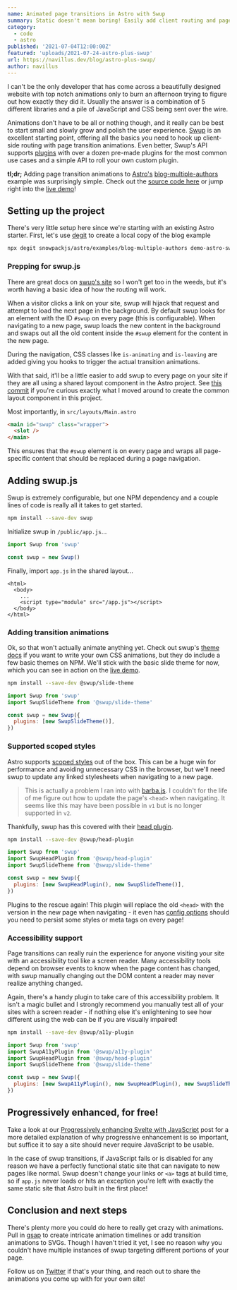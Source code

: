 ```yaml
---
name: Animated page transitions in Astro with Swup
summary: Static doesn't mean boring! Easily add client routing and page transition animations with swup.js
category:
  - code
  - astro
published: '2021-07-04T12:00:00Z'
featured: 'uploads/2021-07-24-astro-plus-swup'
url: https://navillus.dev/blog/astro-plus-swup/
author: navillus
---
```


I can't be the only developer that has come across a beautifully designed website with top notch animations only to burn an afternoon trying to figure out how exactly they did it. Usually the answer is a combination of 5 different libraries and a pile of JavaScript and CSS being sent over the wire.

Animations don't have to be all or nothing though, and it really can be best to start small and slowly grow and polish the user experience. [Swup](https://swup.js.org) is an excellent starting point, offering all the basics you need to hook up client-side routing with page transition animations. Even better, Swup's API supports [plugins](https://swup.js.org/plugins) with over a dozen pre-made plugins for the most common use cases and a simple API to roll your own custom plugin.

**tl;dr;** Adding page transition animations to [Astro's](https://astro.build) [blog-multiple-authors](https://github.com/snowpackjs/astro/tree/main/examples/blog-multiple-authors) example was surprisingly simple. Check out the [source code here](https://github.com/Navillus-BV/demo-astro-swup) or jump right into the [live demo](https://demo-astro-swup.netlify.app/)!

## Setting up the project

There's very little setup here since we're starting with an existing Astro starter. First, let's use [degit](https://github.com/Rich-Harris/degit) to create a local copy of the blog example

```bash
npx degit snowpackjs/astro/examples/blog-multiple-authors demo-astro-swup
```

### Prepping for swup.js

There are great docs on [swup's site](https://swup.js.org/getting-started) so I won't get too in the weeds, but it's worth having a basic idea of how the routing will work.

When a visitor clicks a link on your site, swup will hijack that request and attempt to load the next page in the background. By default swup looks for an element with the ID `#swup` on every page (this is configurable). When navigating to a new page, swup loads the new content in the background and swaps out all the old content inside the `#swup` element for the content in the new page.

During the navigation, CSS classes like `is-animating` and `is-leaving` are added giving you hooks to trigger the actual transition animations.

With that said, it'll be a little easier to add swup to every page on your site if they are all using a shared layout component in the Astro project. See [this commit](https://github.com/Navillus-BV/demo-astro-swup/commit/792e8f996870166684f2299ac315ca7f82d72b39) if you're curious exactly what I moved around to create the common layout component in this project.

Most importantly, in `src/layouts/Main.astro`

```html
<main id="swup" class="wrapper">
  <slot />
</main>
```

This ensures that the `#swup` element is on every page and wraps all page-specific content that should be replaced during a page navigation.

## Adding swup.js

Swup is extremely configurable, but one NPM dependency and a couple lines of code is really all it takes to get started.

```bash
npm install --save-dev swup
```

Initialize swup in `/public/app.js`...

```js
import Swup from 'swup'

const swup = new Swup()
```

Finally, import `app.js` in the shared layout...

```astro
<html>
  <body>
    ...
    <script type="module" src="/app.js"></script>
  </body>
</html>
```

### Adding transition animations

Ok, so that won't actually animate anything yet. Check out swup's [theme docs](https://swup.js.org/themes/create-theme) if you want to write your own CSS animations, but they do include a few basic themes on NPM. We'll stick with the basic slide theme for now, which you can see in action on the [live demo](https://demo-astro-swup.netlify.app/).

```bash
npm install --save-dev @swup/slide-theme
```

```js
import Swup from 'swup'
import SwupSlideTheme from '@swup/slide-theme'

const swup = new Swup({
  plugins: [new SwupSlideTheme()],
})
```

### Supported scoped styles

Astro supports [scoped styles](https://docs.astro.build/guides/styling#scoped-styles) out of the box. This can be a huge win for performance and avoiding unnecessary CSS in the browser, but we'll need swup to update any linked stylesheets when navigating to a new page.

> This is actually a problem I ran into with [barba.js](https://barba.js.org/). I couldn't for the life of me figure out how to update the page's `<head>` when navigating. It seems like this may have been possible in `v1` but is no longer supported in `v2`.

Thankfully, swup has this covered with their [head plugin](https://swup.js.org/plugins/head-plugin).

```bash
npm install --save-dev @swup/head-plugin
```

```js
import Swup from 'swup'
import SwupHeadPlugin from '@swup/head-plugin'
import SwupSlideTheme from '@swup/slide-theme'

const swup = new Swup({
  plugins: [new SwupHeadPlugin(), new SwupSlideTheme()],
})
```

Plugins to the rescue again! This plugin will replace the old `<head>` with the version in the new page when navigating - it even has [config options](https://swup.js.org/plugins/head-plugin#options) should you need to persist some styles or meta tags on every page!

### Accessibility support

Page transitions can really ruin the experience for anyone visiting your site with an accessibility tool like a screen reader. Many accessibility tools depend on browser events to know when the page content has changed, with swup manually changing out the DOM content a reader may never realize anything changed.

Again, there's a handy plugin to take care of this accessibility problem. It isn't a magic bullet and I strongly recommend you manually test all of your sites with a screen reader - if nothing else it's enlightening to see how different using the web can be if you are visually impaired!

```bash
npm install --save-dev @swup/a11y-plugin
```

```js
import Swup from 'swup'
import SwupA11yPlugin from '@swup/a11y-plugin'
import SwupHeadPlugin from '@swup/head-plugin'
import SwupSlideTheme from '@swup/slide-theme'

const swup = new Swup({
  plugins: [new SwupA11yPlugin(), new SwupHeadPlugin(), new SwupSlideTheme()],
})
```

## Progressively enhanced, for free!

Take a look at our [Progressively enhancing Svelte with JavaScript](https://navillus.dev/blog/progressive-enhancement) post for a more detailed explanation of why progressive enhancement is so important, but suffice it to say a site should never require JavaScript to be usable.

In the case of swup transitions, if JavaScript fails or is disabled for any reason we have a perfectly functional static site that can navigate to new pages like normal. Swup doesn't change your links or `<a>` tags at build time, so if `app.js` never loads or hits an exception you're left with exactly the same static site that Astro built in the first place!

## Conclusion and next steps

There's plenty more you could do here to really get crazy with animations. Pull in [gsap](https://greensock.com/gsap/) to create intricate animation timelines or add transition animations to SVGs. Though I haven't tried it yet, I see no reason why you couldn't have multiple instances of swup targeting different portions of your page.

Follow us on [Twitter](https://twitter.com/navillus_dev) if that's your thing, and reach out to share the animations you come up with for your own site!
